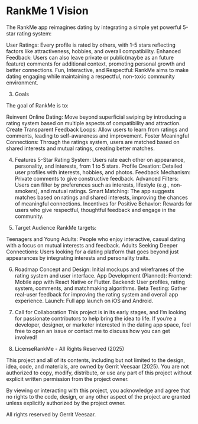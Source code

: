 # RankMe 1 Vision
The RankMe app reimagines dating by integrating a simple yet powerful 5-star rating system:

User Ratings: Every profile is rated by others, with 1-5 stars reflecting factors like attractiveness, hobbies, and overall compatibility.
Enhanced Feedback: Users can also leave private or public(maybe as an future feature) comments for additional context, promoting personal growth and better connections.
Fun, Interactive, and Respectful: RankMe aims to make dating engaging while maintaining a respectful, non-toxic community environment.

3. Goals

The goal of RankMe is to:

Reinvent Online Dating: Move beyond superficial swiping by introducing a rating system based on multiple aspects of compatibility and attraction.
Create Transparent Feedback Loops: Allow users to learn from ratings and comments, leading to self-awareness and improvement.
Foster Meaningful Connections: Through the ratings system, users are matched based on shared interests and mutual ratings, creating better matches.

4. Features
5-Star Rating System: Users rate each other on appearance, personality, and interests, from 1 to 5 stars.
Profile Creation: Detailed user profiles with interests, hobbies, and photos.
Feedback Mechanism: Private comments to give constructive feedback.
Advanced Filters: Users can filter by preferences such as interests, lifestyle (e.g., non-smokers), and mutual ratings.
Smart Matching: The app suggests matches based on ratings and shared interests, improving the chances of meaningful connections.
Incentives for Positive Behavior: Rewards for users who give respectful, thoughtful feedback and engage in the community.

5. Target Audience
RankMe targets:

Teenagers and Young Adults: People who enjoy interactive, casual dating with a focus on mutual interests and feedback.
Adults Seeking Deeper Connections: Users looking for a dating platform that goes beyond just appearances by integrating interests and personality traits.

6. Roadmap
Concept and Design: Initial mockups and wireframes of the rating system and user interface.
App Development (Planned):
Frontend: Mobile app with React Native or Flutter.
Backend: User profiles, rating system, comments, and matchmaking algorithms.
Beta Testing: Gather real-user feedback for improving the rating system and overall app experience.
Launch: Full app launch on iOS and Android.

7. Call for Collaboration
This project is in its early stages, and I’m looking for passionate contributors to help bring the idea to life. If you’re a developer, designer, or marketer interested in the dating app space, feel free to open an issue or contact me to discuss how you can get involved!

8. LicenseRankMe - All Rights Reserved (2025)

This project and all of its contents, including but not limited to the design, idea, code, and materials, are owned by Gerrit Veesaar (2025). You are not authorized to copy, modify, distribute, or use any part of this project without explicit written permission from the project owner.

By viewing or interacting with this project, you acknowledge and agree that no rights to the code, design, or any other aspect of the project are granted unless explicitly authorized by the project owner.

All rights reserved by Gerrit Veesaar.
